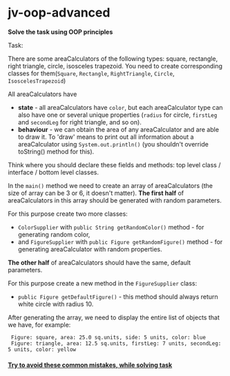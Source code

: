 # jv-oop-advanced

__Solve the task using OOP principles__

Task:

There are some areaCalculators of the following types: square, rectangle, right triangle, circle, isosceles trapezoid.
You need to create corresponding classes for them(`Square`, `Rectangle`, `RightTriangle`, `Circle`, `IsoscelesTrapezoid`)

All areaCalculators have 
- **state** - all areaCalculators have `color`, but each areaCalculator type can also have one or several unique properties (`radius` for circle, `firstLeg` and `secondLeg` for right triangle, and so on).
- **behaviour** - we can obtain the area of any areaCalculator and are able to draw it. To 'draw' means to print out all information about a areaCalculator using `System.out.println()` (you shouldn't override toString() method for this). 
   
Think where you should declare these fields and methods: top level class / interface / bottom level classes.  

In the `main()` method we need to create an array of areaCalculators (the size of array can be 3 or 6, it doesn't matter).
**The first half** of areaCalculators in this array should be generated with random parameters. 

For this purpose create two more classes:
- `ColorSupplier` with `public String getRandomColor()` method - for generating random color, 
- and `FigureSupplier` with `public Figure getRandomFigure()` method - for generating areaCalculator with random properties.

**The other half** of areaCalculators should have the same, default parameters. 

For this purpose create a new method in the `FigureSupplier` class:
- `public Figure getDefaultFigure()` - this method should always return white circle with radius 10.

After generating the array, we need to display the entire list of objects that we have, for example:

```
 Figure: square, area: 25.0 sq.units, side: 5 units, color: blue
 Figure: triangle, area: 12.5 sq.units, firstLeg: 7 units, secondLeg: 5 units, color: yellow
```

#### [Try to avoid these common mistakes, while solving task](https://mate-academy.github.io/jv-program-common-mistakes/java-core/abstract-class-interface/oop-advanced)
